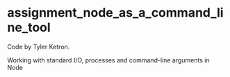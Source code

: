 # assignment_node_as_a_command_line_tool

Code by Tyler Ketron.

Working with standard I/O, processes and command-line arguments in Node
